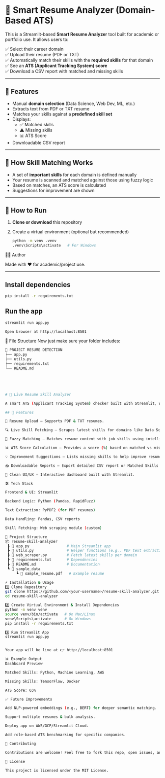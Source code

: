 # 📄 Smart Resume Analyzer (Domain-Based ATS)

This is a Streamlit-based **Smart Resume Analyzer** tool built for academic or portfolio use. It allows users to:

✅ Select their career domain  
✅ Upload their resume (PDF or TXT)  
✅ Automatically match their skills with the **required skills** for that domain  
✅ See an **ATS (Applicant Tracking System) score**  
✅ Download a CSV report with matched and missing skills

---

## 🚀 Features

- Manual **domain selection** (Data Science, Web Dev, ML, etc.)
- Extracts text from PDF or TXT resume
- Matches your skills against a **predefined skill set**
- Displays:
  - ✅ Matched skills
  - ⚠️ Missing skills
  - 📊 ATS Score
- Downloadable CSV report

---

## 🧠 How Skill Matching Works

- A set of **important skills** for each domain is defined manually
- Your resume is scanned and matched against those using fuzzy logic
- Based on matches, an ATS score is calculated
- Suggestions for improvement are shown

---

## 📁 How to Run

1. **Clone or download** this repository
2. Create a virtual environment (optional but recommended)

   ```bash
   python -m venv .venv
   .venv\Scripts\activate   # For Windows
👨‍💻 Author

Made with ❤️ for academic/project use.


---
## Install dependencies
```bash
pip install -r requirements.txt

```
## Run the app
```bash
streamlit run app.py
```
```bash
Open browser at http://localhost:8501
```
📝 File Structure
Now just make sure your folder includes:

```bash
📁 PROJECT RESUME DETECTION
├── app.py
├── utils.py
├── requirements.txt
└── README.md





# 🧠 Live Resume Skill Analyzer

A smart ATS (Applicant Tracking System) checker built with Streamlit, which analyzes resumes against trending domain-specific skills and generates an ATS Score with improvement suggestions.

## 🚀 Features

📄 Resume Upload – Supports PDF & TXT resumes.

🔍 Live Skill Fetching – Scrapes latest skills for domains like Data Science, Machine Learning, Web Development, etc.

🤖 Fuzzy Matching – Matches resume content with job skills using intelligent text similarity.

📊 ATS Score Calculation – Provides a score (%) based on matched vs missing skills.

💡 Improvement Suggestions – Lists missing skills to help improve resumes.

📥 Downloadable Reports – Export detailed CSV report or Matched Skills list.

🎨 Clean UI/UX – Interactive dashboard built with Streamlit.

🛠️ Tech Stack

Frontend & UI: Streamlit

Backend Logic: Python (Pandas, RapidFuzz)

Text Extraction: PyPDF2 (for PDF resumes)

Data Handling: Pandas, CSV reports

Skill Fetching: Web scraping module (custom)

📂 Project Structure
📦 resume-skill-analyzer
 ┣ 📜 app.py                 # Main Streamlit app
 ┣ 📜 utils.py               # Helper functions (e.g., PDF text extraction)
 ┣ 📜 web_scraper.py         # Fetch latest skills per domain
 ┣ 📜 requirements.txt       # Dependencies
 ┣ 📜 README.md              # Documentation
 ┗ 📂 sample_data
     ┗ 📄 sample_resume.pdf   # Example resume

⚡ Installation & Usage
1️⃣ Clone Repository
git clone https://github.com/<your-username>/resume-skill-analyzer.git
cd resume-skill-analyzer

2️⃣ Create Virtual Environment & Install Dependencies
python -m venv venv
source venv/bin/activate   # On Mac/Linux
venv\Scripts\activate      # On Windows
pip install -r requirements.txt

3️⃣ Run Streamlit App
streamlit run app.py


Your app will be live at 👉 http://localhost:8501

📊 Example Output
Dashboard Preview

Matched Skills: Python, Machine Learning, AWS

Missing Skills: TensorFlow, Docker

ATS Score: 65%

✅ Future Improvements

Add NLP-powered embeddings (e.g., BERT) for deeper semantic matching.

Support multiple resumes & bulk analysis.

Deploy app on AWS/GCP/Streamlit Cloud.

Add role-based ATS benchmarking for specific companies.

🤝 Contributing

Contributions are welcome! Feel free to fork this repo, open issues, and submit PRs.

📜 License

This project is licensed under the MIT License.
